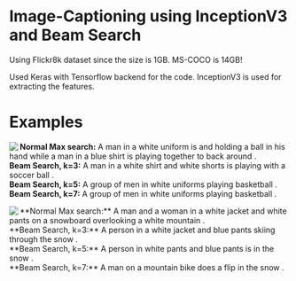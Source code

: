 # Image-Captioning using InceptionV3 and Beam Search

Using Flickr8k dataset since the size is 1GB. MS-COCO is 14GB!

Used Keras with Tensorflow backend for the code. InceptionV3 is used for extracting the features.

# Examples

<img align="left" src="https://raw.githubusercontent.com/yashk2810/Image-Captioning/master/images/basketball.png">

**Normal Max search:** A man in a white uniform is and holding a ball in his hand while a man in a blue shirt is playing together to back around .
<br />
**Beam Search, k=3:** A man in a white shirt and white shorts is playing with a soccer ball .
<br />
**Beam Search, k=5:** A group of men in white uniforms playing basketball .
<br />
**Beam Search, k=7:** A group of men in white uniforms playing basketball .
<br />

<img align="left" src="https://raw.githubusercontent.com/yashk2810/Image-Captioning/master/images/snow_mountain.png">
**Normal Max search:** A man and a woman in a white jacket and white pants on a snowboard overlooking a white mountain .
<br />
**Beam Search, k=3:** A person in a white jacket and blue pants skiing through the snow .
<br />
**Beam Search, k=5:** A person in white pants and blue pants is in the snow .
<br />
**Beam Search, k=7:** A man on a mountain bike does a flip in the snow .
<br />
